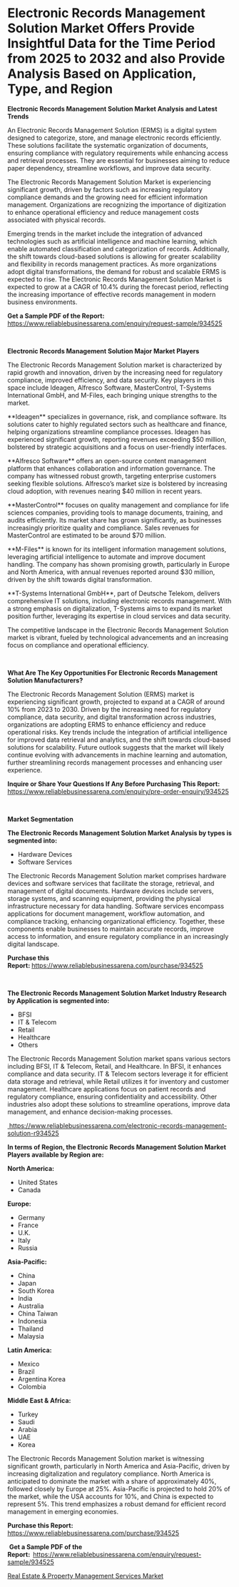 <p><h1>Electronic Records Management Solution Market Offers Provide Insightful Data for the Time Period from 2025 to 2032 and also Provide Analysis Based on Application, Type, and Region</h1></p><p><strong>Electronic Records Management Solution Market Analysis and Latest Trends</strong></p>
<p><p>An Electronic Records Management Solution (ERMS) is a digital system designed to categorize, store, and manage electronic records efficiently. These solutions facilitate the systematic organization of documents, ensuring compliance with regulatory requirements while enhancing access and retrieval processes. They are essential for businesses aiming to reduce paper dependency, streamline workflows, and improve data security.</p><p>The Electronic Records Management Solution Market is experiencing significant growth, driven by factors such as increasing regulatory compliance demands and the growing need for efficient information management. Organizations are recognizing the importance of digitization to enhance operational efficiency and reduce management costs associated with physical records. </p><p>Emerging trends in the market include the integration of advanced technologies such as artificial intelligence and machine learning, which enable automated classification and categorization of records. Additionally, the shift towards cloud-based solutions is allowing for greater scalability and flexibility in records management practices. As more organizations adopt digital transformations, the demand for robust and scalable ERMS is expected to rise. The Electronic Records Management Solution Market is expected to grow at a CAGR of 10.4% during the forecast period, reflecting the increasing importance of effective records management in modern business environments.</p></p>
<p><strong>Get a Sample PDF of the Report:&nbsp;</strong> <a href="https://www.reliablebusinessarena.com/enquiry/request-sample/934525?utm_campaign=3263&utm_medium=2&utm_source=Github&utm_content=ia&utm_term=07032025&utm_id=electronic-records-management-solution">https://www.reliablebusinessarena.com/enquiry/request-sample/934525</a></p>
<p>&nbsp;</p>
<p><strong>Electronic Records Management Solution Major Market Players</strong></p>
<p><p>The Electronic Records Management Solution market is characterized by rapid growth and innovation, driven by the increasing need for regulatory compliance, improved efficiency, and data security. Key players in this space include Ideagen, Alfresco Software, MasterControl, T-Systems International GmbH, and M-Files, each bringing unique strengths to the market.</p><p>**Ideagen** specializes in governance, risk, and compliance software. Its solutions cater to highly regulated sectors such as healthcare and finance, helping organizations streamline compliance processes. Ideagen has experienced significant growth, reporting revenues exceeding $50 million, bolstered by strategic acquisitions and a focus on user-friendly interfaces.</p><p>**Alfresco Software** offers an open-source content management platform that enhances collaboration and information governance. The company has witnessed robust growth, targeting enterprise customers seeking flexible solutions. Alfresco’s market size is bolstered by increasing cloud adoption, with revenues nearing $40 million in recent years.</p><p>**MasterControl** focuses on quality management and compliance for life sciences companies, providing tools to manage documents, training, and audits efficiently. Its market share has grown significantly, as businesses increasingly prioritize quality and compliance. Sales revenues for MasterControl are estimated to be around $70 million.</p><p>**M-Files** is known for its intelligent information management solutions, leveraging artificial intelligence to automate and improve document handling. The company has shown promising growth, particularly in Europe and North America, with annual revenues reported around $30 million, driven by the shift towards digital transformation.</p><p>**T-Systems International GmbH**, part of Deutsche Telekom, delivers comprehensive IT solutions, including electronic records management. With a strong emphasis on digitalization, T-Systems aims to expand its market position further, leveraging its expertise in cloud services and data security.</p><p>The competitive landscape in the Electronic Records Management Solution market is vibrant, fueled by technological advancements and an increasing focus on compliance and operational efficiency.</p></p>
<p>&nbsp;</p>
<p><strong>What Are The Key Opportunities For Electronic Records Management Solution Manufacturers?</strong></p>
<p><p>The Electronic Records Management Solution (ERMS) market is experiencing significant growth, projected to expand at a CAGR of around 10% from 2023 to 2030. Driven by the increasing need for regulatory compliance, data security, and digital transformation across industries, organizations are adopting ERMS to enhance efficiency and reduce operational risks. Key trends include the integration of artificial intelligence for improved data retrieval and analytics, and the shift towards cloud-based solutions for scalability. Future outlook suggests that the market will likely continue evolving with advancements in machine learning and automation, further streamlining records management processes and enhancing user experience.</p></p>
<p><strong>Inquire or Share Your Questions If Any Before Purchasing This Report:</strong> <a href="https://www.reliablebusinessarena.com/enquiry/pre-order-enquiry/934525?utm_campaign=3263&utm_medium=2&utm_source=Github&utm_content=ia&utm_term=07032025&utm_id=electronic-records-management-solution">https://www.reliablebusinessarena.com/enquiry/pre-order-enquiry/934525</a></p>
<p>&nbsp;</p>
<p><strong>Market Segmentation</strong></p>
<p><strong>The Electronic Records Management Solution Market Analysis by types is segmented into:</strong></p>
<p><ul><li>Hardware Devices</li><li>Software Services</li></ul></p>
<p><p>The Electronic Records Management Solution market comprises hardware devices and software services that facilitate the storage, retrieval, and management of digital documents. Hardware devices include servers, storage systems, and scanning equipment, providing the physical infrastructure necessary for data handling. Software services encompass applications for document management, workflow automation, and compliance tracking, enhancing organizational efficiency. Together, these components enable businesses to maintain accurate records, improve access to information, and ensure regulatory compliance in an increasingly digital landscape.</p></p>
<p><strong>Purchase this Report:&nbsp;</strong><a href="https://www.reliablebusinessarena.com/purchase/934525?utm_campaign=3263&utm_medium=2&utm_source=Github&utm_content=ia&utm_term=07032025&utm_id=electronic-records-management-solution">https://www.reliablebusinessarena.com/purchase/934525</a></p>
<p>&nbsp;</p>
<p><strong>The Electronic Records Management Solution Market Industry Research by Application is segmented into:</strong></p>
<p><ul><li>BFSI</li><li>IT & Telecom</li><li>Retail</li><li>Healthcare</li><li>Others</li></ul></p>
<p><p>The Electronic Records Management Solution market spans various sectors including BFSI, IT & Telecom, Retail, and Healthcare. In BFSI, it enhances compliance and data security. IT & Telecom sectors leverage it for efficient data storage and retrieval, while Retail utilizes it for inventory and customer management. Healthcare applications focus on patient records and regulatory compliance, ensuring confidentiality and accessibility. Other industries also adopt these solutions to streamline operations, improve data management, and enhance decision-making processes.</p></p>
<p><a href="https://www.reliablebusinessarena.com/electronic-records-management-solution-r934525?utm_campaign=3263&utm_medium=2&utm_source=Github&utm_content=ia&utm_term=07032025&utm_id=electronic-records-management-solution">&nbsp;https://www.reliablebusinessarena.com/electronic-records-management-solution-r934525</a></p>
<p><strong>In terms of Region, the Electronic Records Management Solution Market Players available by Region are:</strong></p>
<p>
    <p> <strong> North America: </strong>
        <ul>
            <li>United States</li>
            <li>Canada</li>
        </ul>
        </p> 
    <p> <strong> Europe: </strong>
        <ul>
            <li>Germany</li>
            <li>France</li>
            <li>U.K.</li>
            <li>Italy</li>
            <li>Russia</li>
        </ul>
        </p> 
    <p> <strong> Asia-Pacific: </strong>
        <ul>
            <li>China</li>
            <li>Japan</li>
            <li>South Korea</li>
            <li>India</li>
            <li>Australia</li>
            <li>China Taiwan</li>
            <li>Indonesia</li>
            <li>Thailand</li>
            <li>Malaysia</li>
        </ul>
        </p> 
    <p> <strong> Latin America: </strong>
        <ul>
            <li>Mexico</li>
            <li>Brazil</li>
            <li>Argentina Korea</li>
            <li>Colombia</li>
        </ul>
        </p> 
    <p> <strong> Middle East & Africa: </strong>
        <ul>
            <li>Turkey</li>
            <li>Saudi</li>
            <li>Arabia</li>
            <li>UAE</li>
            <li>Korea</li>
        </ul>
    </p>
    </p>
<p><p>The Electronic Records Management Solution market is witnessing significant growth, particularly in North America and Asia-Pacific, driven by increasing digitalization and regulatory compliance. North America is anticipated to dominate the market with a share of approximately 40%, followed closely by Europe at 25%. Asia-Pacific is projected to hold 20% of the market, while the USA accounts for 10%, and China is expected to represent 5%. This trend emphasizes a robust demand for efficient record management in emerging economies.</p></p>
<p><strong>Purchase this Report: </strong><a href="https://www.reliablebusinessarena.com/purchase/934525?utm_campaign=3263&utm_medium=2&utm_source=Github&utm_content=ia&utm_term=07032025&utm_id=electronic-records-management-solution">https://www.reliablebusinessarena.com/purchase/934525</a></p>
<p>&nbsp;<strong>Get a Sample PDF of the Report:&nbsp;&nbsp;</strong><a href="https://www.reliablebusinessarena.com/enquiry/request-sample/934525?utm_campaign=3263&utm_medium=2&utm_source=Github&utm_content=ia&utm_term=07032025&utm_id=electronic-records-management-solution">https://www.reliablebusinessarena.com/enquiry/request-sample/934525</a></p>
<p><strong></strong></p>
<p><p><a href="https://github.com/HobertDavis43/Market-Research-Report-List-1/blob/main/real-estate-property-management-services-market.md?utm_campaign=3263&utm_medium=2&utm_source=Github&utm_content=ia&utm_term=07032025&utm_id=electronic-records-management-solution">Real Estate & Property Management Services Market</a></p></p>